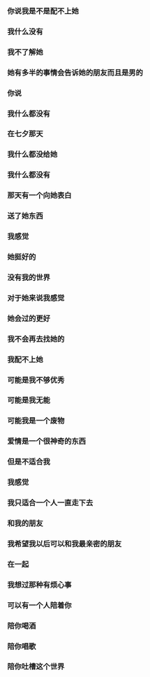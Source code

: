 ### 你说我是不是配不上她
### 我什么没有 
### 我不了解她 
### 她有多半的事情会告诉她的朋友而且是男的
### 你说
### 我什么都没有
### 在七夕那天
### 我什么都没给她  
### 我什么都没有
### 那天有一个向她表白
### 送了她东西
### 我感觉
### 她挺好的
### 没有我的世界
### 对于她来说我感觉
### 她会过的更好
### 我不会再去找她的
### 我配不上她
### 可能是我不够优秀
### 可能是我无能
### 可能我是一个废物
### 爱情是一个很神奇的东西
### 但是不适合我
### 我感觉
### 我只适合一个人一直走下去
### 和我的朋友
### 我希望我以后可以和我最亲密的朋友
### 在一起  
### 我想过那种有烦心事
### 可以有一个人陪着你
### 陪你喝酒
### 陪你唱歌
### 陪你吐槽这个世界
